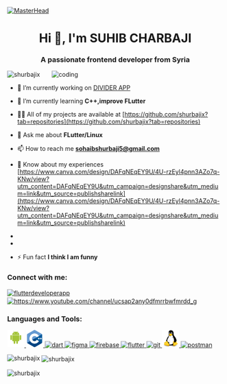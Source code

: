 [![MasterHead](https://blog.codemagic.io/uploads/covers/codemagic-blog-header-flutter-2.png)](https://rishavchanda.io)
<h1 align="center">Hi 👋, I'm SUHIB CHARBAJI</h1>
<h3 align="center">A passionate frontend developer from Syria</h3>
<img align="right" alt="coding" width="400" src="https://cdn.dribbble.com/users/2401141/screenshots/5487982/developers-gif-showcase.gif">

<p align="left"> <img src="https://komarev.com/ghpvc/?username=shurbajix&label=Profile%20views&color=0e75b6&style=flat" alt="shurbajix" /> </p>

- 🔭 I’m currently working on [DIVIDER APP](https://github.com/shurbajix/DividerApp)

- 🌱 I’m currently learning **C++,improve FLutter**

- 👨‍💻 All of my projects are available at [https://github.com/shurbajix?tab=repositories](https://github.com/shurbajix?tab=repositories)

- 💬 Ask me about **FLutter/Linux**

- 📫 How to reach me **sohaibshurbaji5@gmail.com**

- 📄 Know about my experiences [https://www.canva.com/design/DAFqNEqEY9U/4U-rzEyl4pnn3AZo7q-KNw/view?utm_content=DAFqNEqEY9U&utm_campaign=designshare&utm_medium=link&utm_source=publishsharelink](https://www.canva.com/design/DAFqNEqEY9U/4U-rzEyl4pnn3AZo7q-KNw/view?utm_content=DAFqNEqEY9U&utm_campaign=designshare&utm_medium=link&utm_source=publishsharelink)
- 
- 

- ⚡ Fun fact **I think I am funny**

<h3 align="left">Connect with me:</h3>
<p align="left">
<a href="https://instagram.com/flutterdeveloperapp" target="blank"><img align="center" src="https://raw.githubusercontent.com/rahuldkjain/github-profile-readme-generator/master/src/images/icons/Social/instagram.svg" alt="flutterdeveloperapp" height="30" width="40" /></a>
<a href="https://www.youtube.com/c/https://www.youtube.com/channel/ucsap2any0dfmrrbwfmrdd_g" target="blank"><img align="center" src="https://raw.githubusercontent.com/rahuldkjain/github-profile-readme-generator/master/src/images/icons/Social/youtube.svg" alt="https://www.youtube.com/channel/ucsap2any0dfmrrbwfmrdd_g" height="30" width="40" /></a>
</p>

<h3 align="left">Languages and Tools:</h3>
<p align="left"> <a href="https://developer.android.com" target="_blank" rel="noreferrer"> <img src="https://raw.githubusercontent.com/devicons/devicon/master/icons/android/android-original-wordmark.svg" alt="android" width="40" height="40"/> </a> <a href="https://www.w3schools.com/cpp/" target="_blank" rel="noreferrer"> <img src="https://raw.githubusercontent.com/devicons/devicon/master/icons/cplusplus/cplusplus-original.svg" alt="cplusplus" width="40" height="40"/> </a> <a href="https://dart.dev" target="_blank" rel="noreferrer"> <img src="https://www.vectorlogo.zone/logos/dartlang/dartlang-icon.svg" alt="dart" width="40" height="40"/> </a> <a href="https://www.figma.com/" target="_blank" rel="noreferrer"> <img src="https://www.vectorlogo.zone/logos/figma/figma-icon.svg" alt="figma" width="40" height="40"/> </a> <a href="https://firebase.google.com/" target="_blank" rel="noreferrer"> <img src="https://www.vectorlogo.zone/logos/firebase/firebase-icon.svg" alt="firebase" width="40" height="40"/> </a> <a href="https://flutter.dev" target="_blank" rel="noreferrer"> <img src="https://www.vectorlogo.zone/logos/flutterio/flutterio-icon.svg" alt="flutter" width="40" height="40"/> </a> <a href="https://git-scm.com/" target="_blank" rel="noreferrer"> <img src="https://www.vectorlogo.zone/logos/git-scm/git-scm-icon.svg" alt="git" width="40" height="40"/> </a> <a href="https://www.linux.org/" target="_blank" rel="noreferrer"> <img src="https://raw.githubusercontent.com/devicons/devicon/master/icons/linux/linux-original.svg" alt="linux" width="40" height="40"/> </a> <a href="https://postman.com" target="_blank" rel="noreferrer"> <img src="https://www.vectorlogo.zone/logos/getpostman/getpostman-icon.svg" alt="postman" width="40" height="40"/> </a> </p>

<p><img align="left" src="https://github-readme-stats.vercel.app/api/top-langs?username=shurbajix&show_icons=true&locale=en&layout=compact" alt="shurbajix" /></p>

<p>&nbsp;<img align="center" src="https://github-readme-stats.vercel.app/api?username=shurbajix&show_icons=true&locale=en" alt="shurbajix" /></p>

<p><img align="center" src="https://github-readme-streak-stats.herokuapp.com/?user=shurbajix&" alt="shurbajix" /></p>


